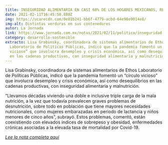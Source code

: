 ```yaml
---
title: INSEGURIDAD ALIMENTARIA EN CASI 60% DE LOS HOGARES MEXICANOS, REVELA ENCUESTA
date: 2021-02-11T16:45:50.888Z
img: https://ucarecdn.com/0e81b241-bb6f-4779-acbd-64e98e9014e8/
img-alt: Distintas verduras en sus contenedores
autor: La Jornada
link: https://www.jornada.com.mx/notas/2021/02/11/politica/inseguridad-alimentaria-en-casi-60-de-los-hogares-mexicanos-revela-encuesta/
category: desarrollo-sostenible
extracto: Lisa Grabinsky, coordinadora de sistemas alimentarios de Ethos
  Laboratorio de Políticas Públicas, indicó que la pandemia fomentó un “círculo
  vicioso” que involucra desempleo y crisis económica, así como desequilibrios
  en las cadenas productivas, con inseguridad alimentaria y malnutrición.
---
```

<!--StartFragment-->

Lisa Grabinsky, coordinadora de sistemas alimentarios de Ethos Laboratorio de Políticas Públicas, indicó que la pandemia fomentó un “círculo vicioso” que involucra desempleo y crisis económica, así como desequilibrios en las cadenas productivas, con inseguridad alimentaria y malnutrición.

“Llevamos décadas viviendo una doble e inclusive triple carga de la mala nutrición, a la vez que todavía prevalecen graves problemas de desnutrición, sobre todo en población que tiene mayores necesidades nutricionales, como mujeres embarazadas en periodo de lactancia y niños menores de cinco años”, subrayó. Estos problemas, comentó, están coexistiendo con elevados índices de sobrepeso y obesidad, enfermedades crónicas asociadas a la elevada tasa de mortalidad por Covid-19.

*[Lee la nota completa aquí](https://www.jornada.com.mx/notas/2021/02/11/politica/inseguridad-alimentaria-en-casi-60-de-los-hogares-mexicanos-revela-encuesta/)*

<!--EndFragment-->